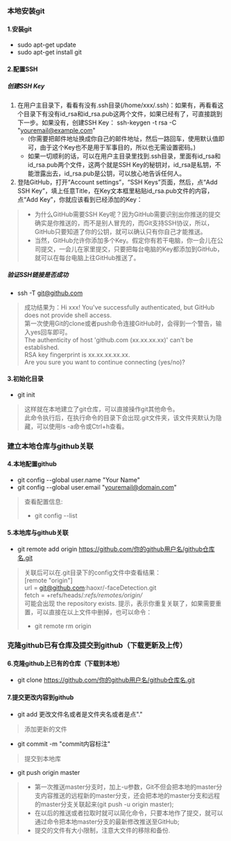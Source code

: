 ### 本地安装git
#### 1.安装git
* sudo apt-get update
* sudo apt-get install git

#### 2.配置SSH
##### 创建SSH Key
1. 在用户主目录下，看看有没有.ssh目录(/home/xxx/.ssh)：如果有，再看看这个目录下有没有id_rsa和id_rsa.pub这两个文件，如果已经有了，可直接跳到下一步。如果没有，创建SSH Key：
      ssh-keygen -t rsa -C "youremail@example.com"
    * (你需要把邮件地址换成你自己的邮件地址，然后一路回车，使用默认值即可，由于这个Key也不是用于军事目的，所以也无需设置密码。)
    * 如果一切顺利的话，可以在用户主目录里找到.ssh目录，里面有id_rsa和id_rsa.pub两个文件，这两个就是SSH Key的秘钥对，id_rsa是私钥，不能泄露出去，id_rsa.pub是公钥，可以放心地告诉任何人。
2. 登陆GitHub，打开“Account settings”，“SSH Keys”页面，然后，点“Add SSH Key”，填上任意Title，在Key文本框里粘贴id_rsa.pub文件的内容，点“Add Key”，你就应该看到已经添加的Key：

>* 为什么GitHub需要SSH Key呢？因为GitHub需要识别出你推送的提交确实是你推送的，而不是别人冒充的，而Git支持SSH协议，所以，GitHub只要知道了你的公钥，就可以确认只有你自己才能推送。  
>* 当然，GitHub允许你添加多个Key。假定你有若干电脑，你一会儿在公司提交，一会儿在家里提交，只要把每台电脑的Key都添加到GitHub，就可以在每台电脑上往GitHub推送了。

##### 验证SSH链接是否成功
* ssh -T git@github.com
>成功结果为：Hi xxx! You've successfully authenticated, but GitHub does not provide shell access.  
>第一次使用Git的clone或者push命令连接GitHub时，会得到一个警告，输入yes回车即可。  
>    The authenticity of host 'github.com (xx.xx.xx.xx)' can't be established.  
>    RSA key fingerprint is xx.xx.xx.xx.xx.  
>    Are you sure you want to continue connecting (yes/no)?

#### 3.初始化目录
* git init
>这样就在本地建立了git仓库，可以直接操作git其他命令。  
>此命令执行后，在执行命令的目录下会出现.git文件夹，该文件夹默认为隐藏，可以使用ls -a命令或Ctrl+h查看。

### 建立本地仓库与github关联
#### 4.本地配置github
* git config --global user.name "Your Name"
* git config --global user.email "youremail@domain.com"
>查看配置信息:  
>    * git config --list 

#### 5.本地库与github关联
* git remote add origin https://github.com/你的github用户名/github仓库名.git
>关联后可以在.git目录下的config文件中查看结果：  
>    [remote "origin"]  
>        url = git@github.com:haoxr/-faceDetection.git  
>        fetch = +refs/heads/*:refs/remotes/origin/*  
>可能会出现 the repository exists. 提示，表示你重复关联了，如果需要重置，可以直接在以上文件中删掉，也可以命令：  
>    * git remote rm origin

### 克隆github已有仓库及提交到github（下载更新及上传）
#### 6.克隆github上已有的仓库（下载到本地）
* git clone https://github.com/你的github用户名/github仓库名.git

#### 7.提交更改内容到github
* git add 更改文件名或者是文件夹名或者是点"."
>添加更新的文件

* git commit -m "commit内容标注"
>提交到本地库

* git push origin master
>* 第一次推送master分支时，加上-u参数，Git不但会把本地的master分支内容推送的远程新的master分支，还会把本地的master分支和远程的master分支关联起来(git push -u origin master);  
>* 在以后的推送或者拉取时就可以简化命令，只要本地作了提交，就可以通过命令把本地master分支的最新修改推送至GitHub;  
>* 提交的文件有大小限制，注意大文件的移除和备份.





